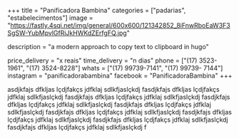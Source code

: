 +++
title = "Panificadora Bambina"
categories = ["padarias", "estabelecimentos"]
image = "https://fastly.4sqi.net/img/general/600x600/121342852_8iFnwRboEaW3F3SgSW-YubMpvlGfRiJkHWKdZErfgFQ.jpg"


description = "a modern approach to copy text to clipboard in hugo"

price_delivery = "x reais"
time_delivery = "n dias"
phone = ["(17) 3523-1961", "(17) 3524-8228"]
whats = ["(17) 99739-7141", "(17) 99739- 7144"]
instagram = "panificadorabambina"
facebook = "PanificadoraBambina"
+++

asdjkfajs dfkljas lçdjfakçs jdfklaj sdlkfjaslçkdj fasdjkfajs dfkljas lçdjfakçs jdfklaj sdlkfjaslçkdj fasdjkfajs dfkljas lçdjfakçs jdfklaj sdlkfjaslçkdj fasdjkfajs dfkljas lçdjfakçs jdfklaj sdlkfjaslçkdj fasdjkfajs dfkljas lçdjfakçs jdfklaj sdlkfjaslçkdj fasdjkfajs dfkljas lçdjfakçs jdfklaj sdlkfjaslçkdj fasdjkfajs dfkljas lçdjfakçs jdfklaj sdlkfjaslçkdj fasdjkfajs dfkljas lçdjfakçs jdfklaj sdlkfjaslçkdj fasdjkfajs dfkljas lçdjfakçs jdfklaj sdlkfjaslçkdj f